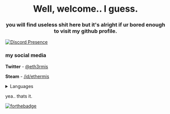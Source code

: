 <h1 align="center">Well, welcome.. I guess.</h1>
<h3 align="center">you will find useless shit here but it's alright if ur bored enough to visit my github profile.</h3>

[![Discord Presence](https://lanyard.cnrad.dev/api/983116031545458738?hideDiscrim=true&hideTimestamp=true&hideStatus=true)](https://discord.com/users/983116031545458738)

### my social media

**Twitter** - [@eth3rmis](https://twitter.com/eth3rmis)

**Steam** - [/id/ethermis](https://steamcommunity.com/id/ethermis)


<details>
      <summary>Languages</summary>
	<a href="https://www.w3schools.com/cs/" target="_blank" rel="noreferrer"> <img src="https://raw.githubusercontent.com/devicons/devicon/master/icons/csharp/csharp-original.svg" alt="csharp" width="40" height="40"/> </a> 
	<a href="https://developer.mozilla.org/en-US/docs/Web/JavaScript" target="_blank" rel="noreferrer"> <img src="https://raw.githubusercontent.com/devicons/devicon/master/icons/javascript/javascript-original.svg" alt="javascript" width="40" height="40"/> </a> 
	<a href="https://kotlinlang.org" target="_blank" rel="noreferrer"> <img src="https://www.vectorlogo.zone/logos/kotlinlang/kotlinlang-icon.svg" alt="kotlin" width="40" height="40"/> </a>
	<a href="https://www.java.com" target="_blank" rel="noreferrer"> <img src="https://raw.githubusercontent.com/devicons/devicon/master/icons/java/java-original.svg" alt="java" width="40" height="40"/> </a> 
</details>
	
yea.. thats it.

[![forthebadge](https://forthebadge.com/images/badges/designed-in-ms-paint.svg)](https://forthebadge.com)
